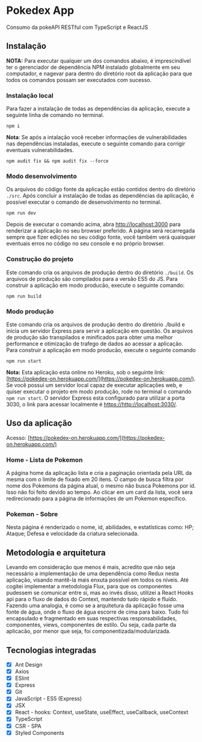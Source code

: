 # Pokedex App

Consumo da pokeAPI RESTful com TypeScript e ReactJS

## Instalação

**NOTA:** Para executar qualquer um dos comandos abaixo, é imprescindível ter o gerenciador de dependência NPM instalado globalmente em seu computador, e nagevar para dentro do diretório root da aplicação para que todos os comandos possam ser executados com sucesso.

### Instalação local

Para fazer a instalação de todas as dependências da aplicação, execute a seguinte linha de comando no terminal.

    npm i

**Nota**: Se após a intalação você receber informações de vulnerabilidades nas dependências instaladas, execute o seguinte comando para corrigir eventuais vulnerabilidades.

    npm audit fix && npm audit fix --force

### Modo desenvolvimento

Os arquivos do código fonte da aplicação estão contidos dentro do diretório `./src`.
Após concluir a instalação de todas as dependências da aplicação, é possível executar o comando de desenvolvimento no terminal.

    npm run dev

Depois de executar o comando acima, abra [http://localhost:3000](http://localhost:3000) para renderizar a aplicação no seu browser preferido.
A página será recarregada sempre que fizer edições no seu código fonte, você também verá quaisquer eventuais erros no código no seu console e no próprio browser.

### Construção do projeto

Este comando cria os arquivos de produção dentro do diretório `./build`. Os arquivos de produção são compilados para a versão ES5 do JS.
Para construir a aplicação em modo producão, execute o seguinte comando:

    npm run build

### Modo produção

Este comando cria os arquivos de produção dentro do diretório ./build e inicia um servidor Express para servir a aplicação em questão. Os arquivos de produção são transpilados e minificados para obter uma melhor performance e otimização de trafego de dados ao acessar a aplicação. Para construir a aplicação em modo producão, execute o seguinte comando

    npm run start

**Nota:** Esta aplicação esta online no Heroku, sob o seguinte link: [https://pokedex-on.herokuapp.com/](https://pokedex-on.herokuapp.com/). Se você possui um servidor local capaz de executar aplicações web, e quiser executar o projeto em modo produção, rode no terminal o comando `npm run start`. O servidor Express esta configurado para utilizar a porta 3030, o link para acessar localmente é [https://http://localhost:3030/](https://http://localhost:3030/).

## Uso da aplicação

Acesso: [https://pokedex-on.herokuapp.com/](https://pokedex-on.herokuapp.com/)

### Home - Lista de Pokemon

A página home da aplicação lista e cria a paginação orientada pela URL da mesma com o limite de fixado em 20 itens. O campo de busca filtra por nome dos Pokemons da página atual, o mesmo não busca Pokemons por id. Isso não foi feito devido ao tempo.
Ao clicar em um card da lista, você sera redirecionado para a página de informações de um Pokemon específico.

### Pokemon - Sobre

Nesta página é renderizado o nome, id, abilidades, e estatísticas como: HP; Ataque; Defesa e velocidade da criatura selecionada.

## Metodologia e arquitetura

Levando em consideração que menos é mais, acredito que não seja necessário a implementação de uma dependência como Redux nesta aplicação, visando mantê-la mais enxuta possível em todos os níveis. Até cogitei implementar a metodologia Flux, para que os componentes pudessem se comunicar entre si, mas ao invés disso, utilizei a React Hooks api para o fluxo de dados do Context, mantendo tudo rápido e fluído. Fazendo uma analogia, é como se a arquitetura da aplicação fosse uma fonte de água, onde o fluxo de água escorre de cima para baixo. Tudo foi encapsulado e fragmentado em suas respectivas responsabilidades, componentes, views, componentes de estilo. Ou seja, cada parte da aplicacão, por menor que seja, foi componentizada/modularizada.

## Tecnologias integradas

- [x] Ant Design
- [x] Axios
- [x] ESlint
- [x] Express
- [x] Git
- [x] JavaScript - ES5 (Express)
- [x] JSX
- [x] React - hooks: Context, useState, useEffect, useCallback, useContext
- [x] TypeScript
- [x] CSR - SPA
- [x] Styled Components
